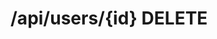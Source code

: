 #  /api/users/{id} DELETE

<api-endpoint openapi-path="../../specifications/swagger.json" method="DELETE" endpoint="/api/users/{id}"/>